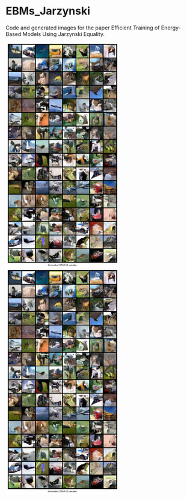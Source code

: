 # EBMs_Jarzynski
 Code and generated images for the paper Efficient Training of Energy-Based Models Using Jarzynski Equality.
 
<img src="generated_CIFAR_images_PCD.png"  width="300" height="600">
<img src="generated_CIFAR_images_Jar.png"  width="300" height="600">